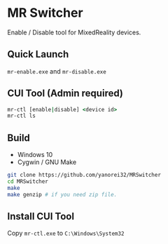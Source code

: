 # MR Switcher

Enable / Disable tool for MixedReality devices.

## Quick Launch
`mr-enable.exe` and `mr-disable.exe`


## CUI Tool (Admin required)
```bat
mr-ctl [enable|disable] <device id>
mr-ctl ls
```

## Build

 - Windows 10
 - Cygwin / GNU Make

```bash
git clone https://github.com/yanorei32/MRSwitcher
cd MRSwitcher
make
make genzip # if you need zip file.
```

## Install CUI Tool
Copy `mr-ctl.exe` to `C:\Windows\System32`

